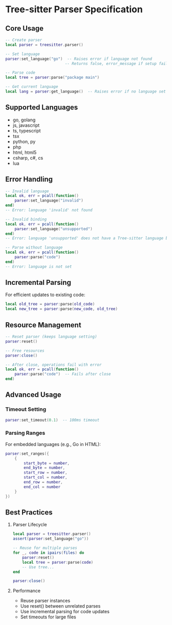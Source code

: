 # Tree-sitter Parser Specification

## Core Usage

```lua
-- Create parser
local parser = treesitter.parser()

-- Set language
parser:set_language("go")  -- Raises error if language not found
                          -- Returns false, error_message if setup fails

-- Parse code
local tree = parser:parse("package main")

-- Get current language
local lang = parser:get_language()  -- Raises error if no language set
```

## Supported Languages

- go, golang
- js, javascript
- ts, typescript
- tsx
- python, py
- php
- html, html5
- csharp, c#, cs
- lua

## Error Handling

```lua
-- Invalid language
local ok, err = pcall(function()
    parser:set_language("invalid")
end)
-- Error: language 'invalid' not found

-- Invalid binding
local ok, err = pcall(function()
    parser:set_language("unsupported")  
end)
-- Error: language 'unsupported' does not have a Tree-sitter language binding

-- Parse without language
local ok, err = pcall(function()
    parser:parse("code")
end)
-- Error: language is not set
```

## Incremental Parsing

For efficient updates to existing code:

```lua
local old_tree = parser:parse(old_code)
local new_tree = parser:parse(new_code, old_tree)
```

## Resource Management

```lua
-- Reset parser (keeps language setting)
parser:reset()

-- Free resources
parser:close()

-- After close, operations fail with error
local ok, err = pcall(function()
    parser:parse("code")  -- Fails after close
end)
```

## Advanced Usage

### Timeout Setting

```lua
parser:set_timeout(0.1)  -- 100ms timeout
```

### Parsing Ranges

For embedded languages (e.g., Go in HTML):

```lua
parser:set_ranges({
    {
        start_byte = number,
        end_byte = number,
        start_row = number,
        start_col = number,
        end_row = number,
        end_col = number
    }
})
```

## Best Practices

1. Parser Lifecycle
   ```lua
   local parser = treesitter.parser()
   assert(parser:set_language("go"))
   
   -- Reuse for multiple parses
   for _, code in ipairs(files) do
       parser:reset()
       local tree = parser:parse(code)
       -- Use tree...
   end
   
   parser:close()
   ```

2. Performance
    - Reuse parser instances
    - Use reset() between unrelated parses
    - Use incremental parsing for code updates
    - Set timeouts for large files
